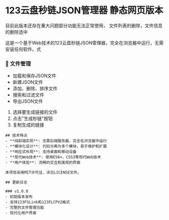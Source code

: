 # 123云盘秒链JSON管理器  静态网页版本

目前此版本还存在重大问题部分功能无法正常使用，
文件列表的删除，文件信息的删除选中

这是一个基于Web技术的123云盘秒链JSON管理器，完全在浏览器中运行，无需安装任何软件。式

### 📁 文件管理
- 加载和保存JSON文件
- 新建JSON文件
- 添加、删除、排序文件
- 搜索和过滤文件
- 导出JSON文件
1. 选择要生成链接的文件
2. 点击"生成秒链"按钮
3. 复制生成的链接

```
## 技术特点
- **纯前端实现**: 无需后端服务器，完全在浏览器中运行
- **模块化设计**: 代码分离为多个模块，易于维护和扩展
- **响应式布局**: 支持桌面和移动设备
- **现代Web技术**: 使用ES6+、CSS3等现代Web技术
- **用户体验**: 流畅的交互和美观的界面

本项目采用MIT许可证，详见LICENSE文件。

## 更新日志

### v1.0.0
- 初始版本发布
- 支持123FSLink和123FLCPV2格式
- 完整的文件管理功能
- 现代化用户界面 
